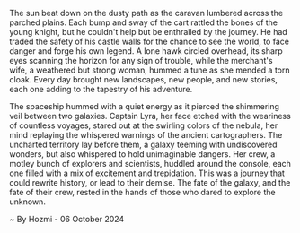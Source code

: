 
The sun beat down on the dusty path as the caravan lumbered across the parched plains.  Each bump and sway of the cart rattled the bones of the young knight, but he couldn't help but be enthralled by the journey.  He had traded the safety of his castle walls for the chance to see the world, to face danger and forge his own legend.  A lone hawk circled overhead, its sharp eyes scanning the horizon for any sign of trouble, while the merchant's wife, a weathered but strong woman, hummed a tune as she mended a torn cloak. Every day brought new landscapes, new people, and new stories, each one adding to the tapestry of his adventure. 

The spaceship hummed with a quiet energy as it pierced the shimmering veil between two galaxies. Captain Lyra, her face etched with the weariness of countless voyages, stared out at the swirling colors of the nebula, her mind replaying the whispered warnings of the ancient cartographers. The uncharted territory lay before them, a galaxy teeming with undiscovered wonders, but also whispered to hold unimaginable dangers. Her crew, a motley bunch of explorers and scientists, huddled around the console, each one filled with a mix of excitement and trepidation. This was a journey that could rewrite history, or lead to their demise.  The fate of the galaxy, and the fate of their crew, rested in the hands of those who dared to explore the unknown. 

~ By Hozmi - 06 October 2024
